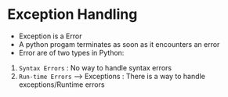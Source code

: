# Exception Handling
* Exception is a Error
* A python progam terminates as soon as it encounters an error 
* Error are of two types in Python:
1. `Syntax Errors` : No way to handle syntax errors
2. `Run-time Errors` --> Exceptions : There is a way to handle exceptions/Runtime errors